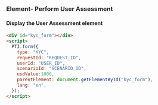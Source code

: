 ### Element- Perform User Assessment

#### Display the User Assessment element
```html
<div id="kyc_form"></div>
<script>
  PTI.form({
    type: "KYC",
    requestId: "REQUEST_ID",
    userId: "USER_ID",
    scenarioId: "SCENARIO_ID",
    usdValue:1000,
    parentElement: document.getElementById("kyc_form"),
    lang: "en",
  });
</script>
```